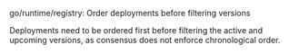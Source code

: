 go/runtime/registry: Order deployments before filtering versions

Deployments need to be ordered first before filtering the active and
upcoming versions, as consensus does not enforce chronological order.
